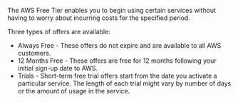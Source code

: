 The AWS Free Tier enables you to begin using certain services without having to worry about incurring costs for the specified period.

Three types of offers are available:
- Always Free - These offers do not expire and are available to all AWS customers.
- 12 Months Free - These offers are free for 12 months following your initial sign-up date to AWS.
- Trials - Short-term free trial offers start from the date you activate a particular service. The length of each trial might vary by number of days or the amount of usage in the service.